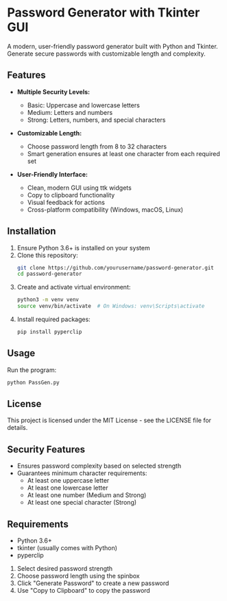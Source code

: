 # Password Generator with Tkinter GUI

A modern, user-friendly password generator built with Python and Tkinter. Generate secure passwords with customizable length and complexity.

## Features

- **Multiple Security Levels:**

  - Basic: Uppercase and lowercase letters
  - Medium: Letters and numbers
  - Strong: Letters, numbers, and special characters

- **Customizable Length:**

  - Choose password length from 8 to 32 characters
  - Smart generation ensures at least one character from each required set

- **User-Friendly Interface:**
  - Clean, modern GUI using ttk widgets
  - Copy to clipboard functionality
  - Visual feedback for actions
  - Cross-platform compatibility (Windows, macOS, Linux)

## Installation

1. Ensure Python 3.6+ is installed on your system
2. Clone this repository:
   ```bash
   git clone https://github.com/yourusername/password-generator.git
   cd password-generator
   ```
3. Create and activate virtual environment:
   ```bash
   python3 -m venv venv
   source venv/bin/activate  # On Windows: venv\Scripts\activate
   ```
4. Install required packages:
   ```bash
   pip install pyperclip
   ```

## Usage

Run the program:

```bash
python PassGen.py
```

## License

This project is licensed under the MIT License - see the LICENSE file for details.

## Security Features

- Ensures password complexity based on selected strength
- Guarantees minimum character requirements:
  - At least one uppercase letter
  - At least one lowercase letter
  - At least one number (Medium and Strong)
  - At least one special character (Strong)

## Requirements

- Python 3.6+
- tkinter (usually comes with Python)
- pyperclip

1. Select desired password strength
2. Choose password length using the spinbox
3. Click "Generate Password" to create a new password
4. Use "Copy to Clipboard" to copy the password
